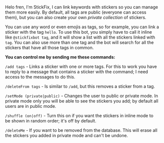 Helo fren, I'm StickFix, I can link keywords with stickers so you can manage them more easily. 
By default, all tags are public (everyone can access them), but you can also create your own _private collection_ of stickers.

You can use any word or even emojis as tags, so for example, you can link a sticker with the tag `hello`.
To use this bot, you simply have to call it inline like `@stickfixbot tag`, and it will show a list with all the stickers linked with `tag`. 
You can also use more than one tag and the bot will search for all the stickers that have all those tags in common.

**You can control me by sending me these commands:**

`/add tags` - Links a sticker with one or more tags. For this to work you have to reply to a  message that contains a sticker with the command; I need access to the messages to do this.

`/deleteFrom tags` - Is similar to `/add`, but this removes a sticker from a tag.

`/setMode (private|public)` - Changes the user to public or private mode. 
In private mode only you will be able to see the stickers you add; by default all users are in public mode.

`/shuffle (on|off)` - Turn this on if you want the stickers in inline mode to be shown in random order; it's off by default.

`/deleteMe` - If you want to be removed from the database. 
This will erase all the stickers you added in private mode and can't be undone.